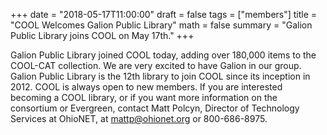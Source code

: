 +++
date = "2018-05-17T11:00:00"
draft = false
tags = ["members"]
title = "COOL Welcomes Galion Public Library"
math = false
summary = "Galion Public Library joins COOL on May 17th."
+++

Galion Public Library joined COOL today, adding over 180,000 items to the COOL-CAT collection. We are very excited to have Galion in our group.  Galion Public Library is the 12th library to join COOL since its inception in 2012.  COOL is always open to new members. If you are interested becoming a COOL library, or if you want more information on the consortium or Evergreen, contact Matt Polcyn, Director of Technology Services at OhioNET, at mattp@ohionet.org or 800-686-8975.